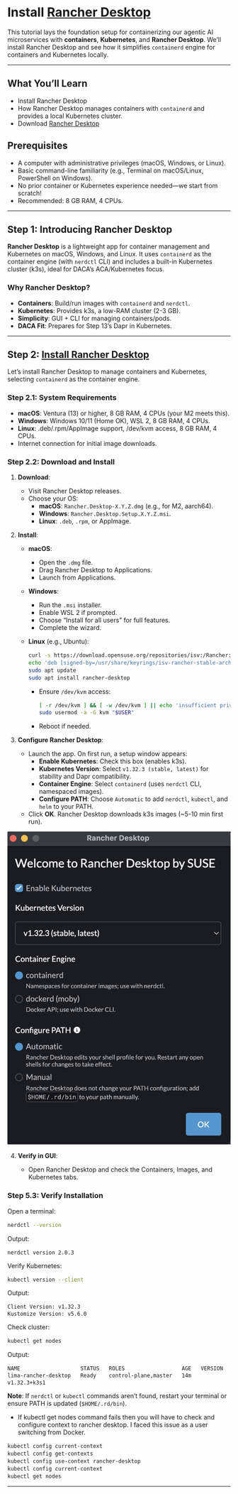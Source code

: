 # Install [Rancher Desktop](https://docs.rancherdesktop.io/)

This tutorial lays the foundation setup for containerizing our agentic AI microservices with **containers**, **Kubernetes**, and **Rancher Desktop**. We’ll install Rancher Desktop and see how it simplifies `containerd` engine for containers and Kubernetes locally. 

---

## What You’ll Learn
- Install Rancher Desktop
- How Rancher Desktop manages containers with `containerd` and provides a local Kubernetes cluster.
- Download [Rancher Desktop](https://rancherdesktop.io/)

## Prerequisites

- A computer with administrative privileges (macOS, Windows, or Linux).
- Basic command-line familiarity (e.g., Terminal on macOS/Linux, PowerShell on Windows).
- No prior container or Kubernetes experience needed—we start from scratch!
- Recommended: 8 GB RAM, 4 CPUs.

---

## Step 1: Introducing Rancher Desktop

**Rancher Desktop** is a lightweight app for container management and Kubernetes on macOS, Windows, and Linux. It uses `containerd` as the container engine (with `nerdctl` CLI) and includes a built-in Kubernetes cluster (k3s), ideal for DACA’s ACA/Kubernetes focus.

### Why Rancher Desktop?

- **Containers**: Build/run images with `containerd` and `nerdctl`.
- **Kubernetes**: Provides k3s, a low-RAM cluster (2-3 GB).
- **Simplicity**: GUI + CLI for managing containers/pods.
- **DACA Fit**: Prepares for Step 13’s Dapr in Kubernetes.

---

## Step 2: [Install Rancher Desktop](https://rancherdesktop.io/)

Let’s install Rancher Desktop to manage containers and Kubernetes, selecting `containerd` as the container engine.

### Step 2.1: System Requirements

- **macOS**: Ventura (13) or higher, 8 GB RAM, 4 CPUs (your M2 meets this).
- **Windows**: Windows 10/11 (Home OK), WSL 2, 8 GB RAM, 4 CPUs.
- **Linux**: .deb/.rpm/AppImage support, /dev/kvm access, 8 GB RAM, 4 CPUs.
- Internet connection for initial image downloads.

### Step 2.2: Download and Install

1. **Download**:

   - Visit Rancher Desktop releases.
   - Choose your OS:
     - **macOS**: `Rancher.Desktop-X.Y.Z.dmg` (e.g., for M2, aarch64).
     - **Windows**: `Rancher.Desktop.Setup.X.Y.Z.msi`.
     - **Linux**: `.deb`, `.rpm`, or AppImage.

2. **Install**:

   - **macOS**:

     - Open the `.dmg` file.
     - Drag Rancher Desktop to Applications.
     - Launch from Applications.

   - **Windows**:

     - Run the `.msi` installer.
     - Enable WSL 2 if prompted.
     - Choose “Install for all users” for full features.
     - Complete the wizard.

   - **Linux** (e.g., Ubuntu):

     ```bash
     curl -s https://download.opensuse.org/repositories/isv:/Rancher:/stable/deb/Release.key | gpg --dearmor | sudo dd status=none of=/usr/share/keyrings/isv-rancher-stable-archive-keyring.gpg
     echo 'deb [signed-by=/usr/share/keyrings/isv-rancher-stable-archive-keyring.gpg] https://download.opensuse.org/repositories/isv:/Rancher:/stable/deb/ ./' | sudo dd status=none of=/etc/apt/sources.list.d/isv-rancher-stable.list
     sudo apt update
     sudo apt install rancher-desktop
     ```

     - Ensure `/dev/kvm` access:

       ```bash
       [ -r /dev/kvm ] && [ -w /dev/kvm ] || echo 'insufficient privileges'
       sudo usermod -a -G kvm "$USER"
       ```

     - Reboot if needed.

3. **Configure Rancher Desktop**:

   - Launch the app. On first run, a setup window appears:
     - **Enable Kubernetes**: Check this box (enables k3s).
     - **Kubernetes Version**: Select `v1.32.3 (stable, latest)` for stability and Dapr compatibility.
     - **Container Engine**: Select `containerd` (uses `nerdctl` CLI, namespaced images).
     - **Configure PATH**: Choose `Automatic` to add `nerdctl`, `kubectl`, and `helm` to your PATH.
   - Click **OK**. Rancher Desktop downloads k3s images (\~5-10 min first run).

![Rancher Desktop Installation](../install-ranch-dekstop.png)

4. **Verify in GUI**:

   - Open Rancher Desktop and check the Containers, Images, and Kubernetes tabs.

### Step 5.3: Verify Installation

Open a terminal:

```bash
nerdctl --version
```

Output:

```
nerdctl version 2.0.3
```

Verify Kubernetes:

```bash
kubectl version --client
```

Output:

```
Client Version: v1.32.3
Kustomize Version: v5.6.0
```

Check cluster:

```bash
kubectl get nodes
```

Output:

```
NAME                   STATUS   ROLES                  AGE   VERSION
lima-rancher-desktop   Ready    control-plane,master   14m   v1.32.3+k3s1
```

**Note**: If `nerdctl` or `kubectl` commands aren’t found, restart your terminal or ensure PATH is updated (`$HOME/.rd/bin`).

- If kubectl get nodes command fails then you will have to check and configure context to rancher desktop. I faced this issue as a user switching from Docker.

```bash
kubectl config current-context
kubectl config get-contexts
kubectl config use-context rancher-desktop
kubectl config current-context
kubectl get nodes
```

---

